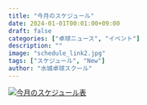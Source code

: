 ```yaml
---
title: "今月のスケジュール"
date: 2024-01-01T00:01:00+09:00
draft: false
categories: ["卓球ニュース", "イベント"]
description: ""
image: "schedule_link2.jpg"
tags: ["スケジュール", "New"]
author: "水城卓球スクール"
---
```


<a class="" href="/images/blog/mtts_schedule01.pdf"><img src="/images/blog/2024_01.jpg" alt="今月のスケジュール表" /></a>
